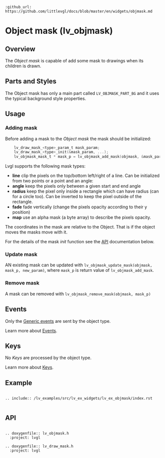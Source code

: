 ```eval_rst
:github_url: https://github.com/littlevgl/docs/blob/master/en/widgets/objmask.md
```
# Object mask (lv_objmask)

## Overview
The *Object mask* is capable of add some mask to drawings when its children is drawn. 

## Parts and Styles
The Object mask has only a main part called `LV_OBJMASK_PART_BG` and it uses the typical background style properties. 

## Usage

### Adding mask

Before adding a mask to the *Object mask* the mask should be initialized:
```c
    lv_draw_mask_<type>_param_t mask_param;
    lv_draw_mask_<type>_init(&mask_param, ...);
    lv_objmask_mask_t * mask_p = lv_objmask_add_mask(objmask, &mask_param);
```

Lvgl supports the following mask types:
- **line** clip the pixels on the top/bottom left/right of a line. Can be initialized from two points or a point and an angle:
- **angle** keep the pixels only between a given start and end angle 
- **radius** keep the pixel only inside a rectangle which can have radius (can for a circle too). Can be inverted to keep the pixel outside of the rectangle.
- **fade** fade vertically (change the pixels opacity according to their y position)
- **map** use an alpha mask (a byte array) to describe the pixels opacity.

The coordinates in the mask are relative to the Object. That is if the object moves the masks move with it.

For the details of the mask *init* function see the [API](#api) documentation below.

### Update mask
AN existing mask can be updated with `lv_objmask_update_mask(objmask, mask_p, new_param)`, where `mask_p` is return value of `lv_objmask_add_mask`.

### Remove mask
A mask can be removed with `lv_objmask_remove_mask(objmask, mask_p)`

## Events
Only the [Generic events](/overview/event.html#generic-events) are sent by the object type.

Learn more about [Events](/overview/event).

## Keys
No *Keys* are processed by the object type.

Learn more about [Keys](/overview/indev).

## Example

```eval_rst

.. include:: /lv_examples/src/lv_ex_widgets/lv_ex_objmask/index.rst


```

## API

```eval_rst

.. doxygenfile:: lv_objmask.h
  :project: lvgl
  
.. doxygenfile:: lv_draw_mask.h
  :project: lvgl

```
